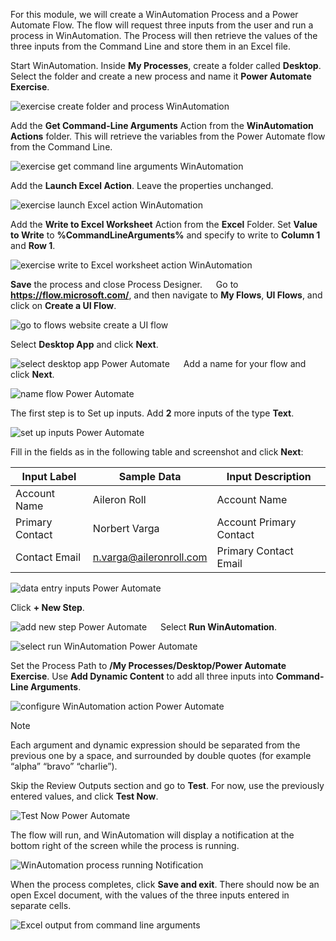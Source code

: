 For this module, we will create a WinAutomation Process and a Power Automate Flow. The flow will request three inputs from the user and run a process in WinAutomation. The Process will then retrieve the values of the three inputs from the Command Line and store them in an Excel file.

Start WinAutomation. Inside **My Processes**, create a folder called **Desktop**. Select the folder and create a new process and name it **Power Automate Exercise**.

![exercise create folder and process WinAutomation](..\media\exercise-create-folder-and-process-WinAutomation.png)

Add the **Get Command-Line Arguments** Action from the **WinAutomation Actions** folder. This will retrieve the variables from the Power Automate flow from the Command Line.

![exercise get command line arguments WinAutomation](..\media\exercise-get-command-line-arguments-WinAutomation.png)

Add the **Launch Excel Action**. Leave the properties unchanged.

![exercise launch Excel action WinAutomation](..\media\exercise-launch-Excel-action-WinAutomation.png)

Add the **Write to Excel Worksheet** Action from the **Excel** Folder. Set **Value to Write** to **%CommandLineArguments%** and specify to write to **Column 1** and **Row 1**.

![exercise write to Excel worksheet action WinAutomation](..\media\exercise-write-to-Excel-worksheet-action-WinAutomation.png)

**Save** the process and close Process Designer.
 
Go to **https://flow.microsoft.com/**, and then navigate to **My Flows**, **UI Flows**, and click on **Create a UI Flow**.

![go to flows website create a UI flow](..\media\go-to-flows-website-create-a-UI-flow.png)

Select **Desktop App** and click **Next**.

![select desktop app Power Automate](..\media\select-desktop-app-PowerAutomate.png)
 
Add a name for your flow and click **Next**.

![name flow Power Automate](..\media\name-flow-PowerAutomate.png)

The first step is to Set up inputs. Add **2** more inputs of the type **Text**.

![set up inputs Power Automate](..\media\set-up-inputs-PowerAutomate.png)

Fill in the fields as in the following table and screenshot and click **Next**:


| Input Label   | Sample Data   | Input Description|
|-|-|-|
| Account Name | Aileron Roll | Account Name |
| Primary Contact | Norbert Varga | Account Primary Contact |
| Contact Email | n.varga@aileronroll.com | Primary Contact Email |

![data entry inputs Power Automate](..\media\data-entry-inputs-PowerAutomate.png)
 
Click **+ New Step**.

![add new step Power Automate](..\media\add-new-step-PowerAutomate.png)
 
Select **Run WinAutomation**.

![select run WinAutomation Power Automate](..\media\select-run-WinAutomation-PowerAutomate.png)

Set the Process Path to **/My Processes/Desktop/Power Automate Exercise**. Use **Add Dynamic Content** to add all three inputs into **Command-Line Arguments**.

![configure WinAutomation action Power Automate](..\media\configure-WinAutomation-action-PowerAutomate.png)

> [!NOTE]
> Each argument and dynamic expression should be separated from the previous one by a space, and surrounded by double quotes (for example “alpha” “bravo” “charlie”).

Skip the Review Outputs section and go to **Test**. For now, use the previously entered values, and click **Test Now**.

![Test Now Power Automate](..\media\Test-Now-PowerAutomate.png)
 
The flow will run, and WinAutomation will display a notification at the bottom right of the screen while the process is running.

![WinAutomation process running Notification](..\media\WinAutomation-process-running-Notification.png)

When the process completes, click **Save and exit**. There should now be an open Excel document, with the values of the three inputs entered in separate cells.

![Excel output from command line arguments](..\media\Excel-output-from-command-line-arguments.png)